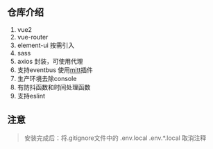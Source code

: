<!--
 * @Author: Harry
 * @Date: 2022-04-20 22:21:21
 * @LastEditors: harry
 * @Github: https://github.com/rr210
 * @LastEditTime: 2022-04-20 22:48:38
 * @FilePath: \webcli\README.md
-->
## 仓库介绍

1. vue2
2. vue-router
3. element-ui 按需引入
4. sass
5. axios 封装，可使用代理
6. 支持eventbus 使用[mitt](https://www.npmjs.com/package/mitt)插件
7. 生产环境去除console
8. 有防抖函数和时间处理函数
9. 支持eslint

## 注意
> 安装完成后：将.gitignore文件中的 .env.local .env.*.local 取消注释